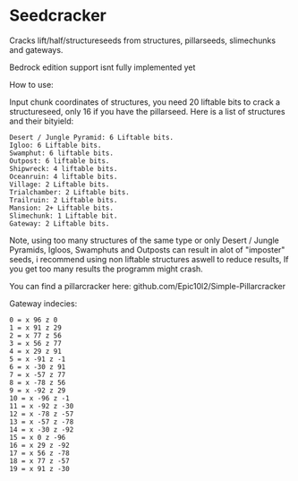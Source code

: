 # Seedcracker
Cracks lift/half/structureseeds from structures, pillarseeds, slimechunks and gateways.

Bedrock edition support isnt fully implemented yet

How to use:

Input chunk coordinates of structures,
you need 20 liftable bits to crack a structureseed, only 16 if you have the pillarseed.
Here is a list of structures and their bityield:
```
Desert / Jungle Pyramid: 6 Liftable bits.
Igloo: 6 Liftable bits.
Swamphut: 6 liftable bits.
Outpost: 6 liftable bits.
Shipwreck: 4 liftable bits.
Oceanruin: 4 liftable bits.
Village: 2 Liftable bits.
Trialchamber: 2 Liftable bits.
Trailruin: 2 Liftable bits.
Mansion: 2+ Liftable bits.
Slimechunk: 1 Liftable bit.
Gateway: 2 Liftable bits.
```

Note, using too many structures of the same type or only Desert / Jungle Pyramids, Igloos, Swamphuts and Outposts can result in alot of "imposter" seeds, i recommend using non liftable structures aswell to reduce results, If you get too many results the programm might crash.

You can find a pillarcracker here: github.com/Epic10l2/Simple-Pillarcracker

Gateway indecies:

```
0 = x 96 z 0
1 = x 91 z 29
2 = x 77 z 56
3 = x 56 z 77
4 = x 29 z 91
5 = x -91 z -1
6 = x -30 z 91
7 = x -57 z 77
8 = x -78 z 56
9 = x -92 z 29
10 = x -96 z -1
11 = x -92 z -30
12 = x -78 z -57
13 = x -57 z -78
14 = x -30 z -92
15 = x 0 z -96
16 = x 29 z -92
17 = x 56 z -78
18 = x 77 z -57
19 = x 91 z -30
```


